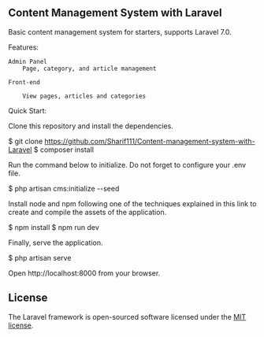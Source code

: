 ## Content Management System with Laravel

Basic content management system for starters, supports Laravel 7.0.


Features:

    Admin Panel
        Page, category, and article management
        
    Front-end
       
        View pages, articles and categories

Quick Start:

Clone this repository and install the dependencies.

$ git clone https://github.com/Sharif111/Content-management-system-with-Laravel
$ composer install

Run the command below to initialize. Do not forget to configure your .env file.

$ php artisan cms:initialize --seed

Install node and npm following one of the techniques explained in this link to create and compile the assets of the application.

$ npm install
$ npm run dev

Finally, serve the application.

$ php artisan serve

Open http://localhost:8000 from your browser.

## License

The Laravel framework is open-sourced software licensed under the [MIT license](https://opensource.org/licenses/MIT).
